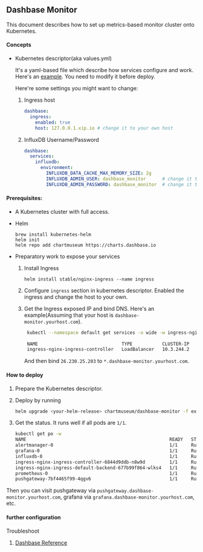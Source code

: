 ## Dashbase Monitor
This document describes how to set up metrics-based monitor cluster onto Kubernetes.

#### Concepts
* Kubernetes descriptor(aka values.yml)

    It's a yaml-based file which describe how services configure and work. Here's an [example](example-values.yaml).
    You need to modify it before deploy.
    
    Here're some settings you might want to change:
    1. Ingress host
        ```yaml
        dashbase:
          ingress:
            enabled: true
            host: 127.0.0.1.xip.io # change it to your own host
        ```
    2. InfluxDB Username/Password
        ```yaml
        dashbase:
          services:
            influxdb:
              environment:
                INFLUXDB_DATA_CACHE_MAX_MEMORY_SIZE: 2g
                INFLUXDB_ADMIN_USER: dashbase_monitor      # change it to your username
                INFLUXDB_ADMIN_PASSWORD: dashbase_monitor  # change it to your password
        ```

#### Prerequisites:
* A Kubernetes cluster with full access.
* Helm

    ```
    brew install kubernetes-helm
    helm init
    helm repo add chartmuseum https://charts.dashbase.io
    ```

* Preparatory work to expose your services
    1. Install Ingress

        ```helm install stable/nginx-ingress --name ingress```
    2. Configure `ingress` section in kubernetes descriptor. Enabled the ingress and change the host to your own.
    
    3. Get the Ingress exposed IP and bind DNS. Here's an example(Assuming that your host is `dashbase-monitor.yourhost.com`).
       ```bash
        kubectl --namespace default get services -o wide -w ingress-nginx-ingress-controller
        
        NAME                               TYPE           CLUSTER-IP   EXTERNAL-IP     PORT(S)                      AGE   SELECTOR
        ingress-nginx-ingress-controller   LoadBalancer   10.3.244.2   26.230.25.203   80:30402/TCP,443:31551/TCP   25m   app=nginx-ingress,component=controller,release=ingress
       ```
       And then bind `26.230.25.203` to `*.dashbase-monitor.yourhost.com`.
       


#### How to deploy
1. Prepare the Kubernetes descriptor.

2. Deploy by running

    ```bash
    helm upgrade <your-helm-release> chartmuseum/dashbase-monitor -f example-values.yaml -i
    ```
3. Get the status. It runs well if all pods are `1/1`.
   ```bash
   kubectl get po -w
   NAME                                                     READY   STATUS    RESTARTS   AGE
   alertmanager-0                                           1/1     Running   0          38m
   grafana-0                                                1/1     Running   0          38m
   influxdb-0                                               1/1     Running   0          38m
   ingress-nginx-ingress-controller-6844d9ddb-n8w9d         1/1     Running   0          32m
   ingress-nginx-ingress-default-backend-677b99f864-wlks4   1/1     Running   0          32m
   prometheus-0                                             1/1     Running   0          38m
   pushgateway-7bf4465f99-4qgv6                             1/1     Running   0          38m
   ```
Then you can visit pushgateway via `pushgateway.dashbase-monitor.yourhost.com`, grafana via `grafana.dashbase-monitor.yourhost.com`, etc.
#### further configuration



Troubleshoot
1. [Dashbase Reference](https://dashbase.atlassian.net/wiki/spaces/DK/pages/192970771/Known+Issues+and+Solutions)
